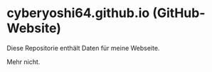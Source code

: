 # cyberyoshi64.github.io (GitHub-Website)

Diese Repositorie enthält Daten für meine Webseite.

Mehr nicht.
